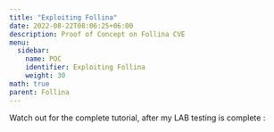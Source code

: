 ```yaml
---
title: "Exploiting Follina"
date: 2022-08-22T08:06:25+06:00
description: Proof of Concept on Follina CVE
menu:
  sidebar:
    name: POC
    identifier: Exploiting Follina
    weight: 30
math: true
parent: Follina
---
```


Watch out for the complete tutorial, after my LAB testing is complete :
